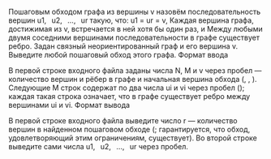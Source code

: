 Пошаговым обходом графа из вершины v назовём последовательность вершин u1,   u2,   …,   ur такую, что:
 u1 = ur = v,
 Каждая вершина графа, достижимая из v, встречается в ней хотя бы один раз, и
 Между любыми двумя соседними вершинами последовательности в графе существует ребро. Задан связный неориентированный граф и его вершина v. Выведите любой пошаговый обход этого графа.
Формат ввода

В первой строке входного файла заданы числа N, M и v через пробел — количество вершин и рёбер в графе и начальная вершина обхода (, , ). Следующие M строк содержат по два числа ui и vi через пробел (); каждая такая строка означает, что в графе существует ребро между вершинами ui и vi.
Формат вывода

В первой строке входного файла выведите число r — количество вершин в найденном пошаговом обходе (; гарантируется, что обход, удовлетворяющий этим ограничениям, существует). Во второй строке выведите сами числа u1,   u2,   …,   ur через пробел.